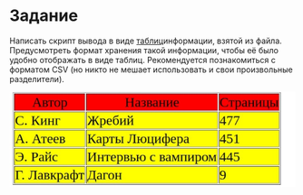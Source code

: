 # Задание

Написать скрипт вывода в виде [таблиц](https://knureigs.github.io/itech/lb/ITech1_PHP/images/table.JPG)информации, взятой из файла. Предусмотреть формат хранения такой информации, чтобы её было удобно отображать в виде таблиц. Рекомендуется познакомиться с форматом CSV (но никто не мешает использовать и свои произвольные разделители).

<img src="./res/res.jpg" alt="Result" title="Img res">
